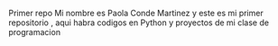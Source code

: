 Primer repo
Mi nombre es Paola Conde Martinez y este es mi primer repositorio , aqui habra codigos en Python y proyectos de mi clase de programacion 
